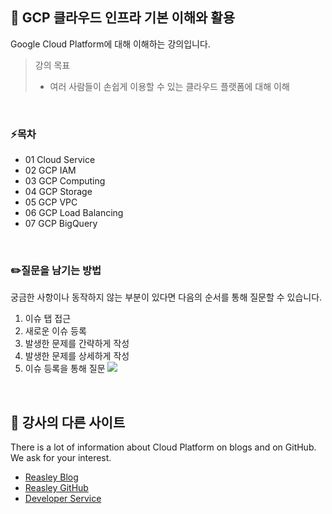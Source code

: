 ## 🐳 GCP 클라우드 인프라 기본 이해와 활용

Google Cloud Platform에 대해 이해하는 강의입니다.
> 강의 목표<br>
> - 여러 사람들이 손쉽게 이용할 수 있는 클라우드 플랫폼에 대해 이해

<br />

### ⚡목차
- 01 Cloud Service
- 02 GCP IAM
- 03 GCP Computing
- 04 GCP Storage
- 05 GCP VPC
- 06 GCP Load Balancing
- 07 GCP BigQuery

<br />

### ✏️질문을 남기는 방법
궁금한 사항이나 동작하지 않는 부분이 있다면 다음의 순서를 통해 질문할 수 있습니다.
1. 이슈 탭 접근
2. 새로운 이슈 등록
3. 발생한 문제를 간략하게 작성
4. 발생한 문제를 상세하게 작성
5. 이슈 등록을 통해 질문
<kbd><img src="https://user-images.githubusercontent.com/33018600/144709645-8dae48cd-9906-4aa6-a6cd-25c421243be2.png"></kbd>

<br />

## 🌊 강사의 다른 사이트
There is a lot of information about Cloud Platform on blogs and on GitHub.    
We ask for your interest.

* [Reasley Blog](https://reasley.com)
* [Reasley GitHub](https://github.com/reasley-com)
* [Developer Service](https://calcs.kr)


ㅤ
